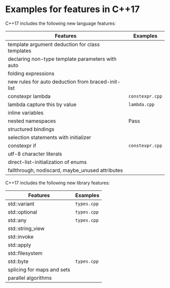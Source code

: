 # Examples for features in C++17

C++17 includes the following new language features:

| Features       | Examples |
| -------------- | ---- |
| template argument deduction for class templates |     |
| declaring non-type template parameters with auto |     |
| folding expressions |     |
| new rules for auto deduction from braced-init-list |     |
| constexpr lambda | `constexpr.cpp` |
| lambda capture this by value | `lambda.cpp` |
| inline variables |     |
| nested namespaces | Pass |
| structured bindings |     |
| selection statements with initializer |     |
| constexpr if | `constexpr.cpp` |
| utf-8 character literals |     |
| direct-list-initialization of enums |     |
| fallthrough, nodiscard, maybe_unused attributes |     |

C++17 includes the following new library features:

| Features       | Examples |
| -------------- | ---- |
| std::variant | `types.cpp` |
| std::optional | `types.cpp` |
| std::any | `types.cpp` |
| std::string_view |     |
| std::invoke |     |
| std::apply |     |
| std::filesystem |     |
| std::byte | `types.cpp` |
| splicing for maps and sets |     |
| parallel algorithms |     |

